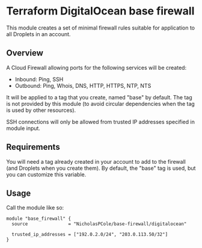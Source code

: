# Terraform DigitalOcean base firewall

This module creates a set of minimal firewall rules suitable for application to all Droplets in an account.

## Overview

A Cloud Firewall allowing ports for the following services will be created:

* Inbound: Ping, SSH
* Outbound: Ping, Whois, DNS, HTTP, HTTPS, NTP, NTS

It will be applied to a tag that you create, named "base" by default. The tag is not provided by this module (to avoid circular dependencies when the tag is used by other resources).

SSH connections will only be allowed from trusted IP addresses specified in module input.

## Requirements

You will need a tag already created in your account to add to the firewall (and Droplets when you create them). By default, the "base" tag is used, but you can customize this variable.

## Usage

Call the module like so:

```hcl
module "base_firewall" {
  source               = "NicholasPCole/base-firewall/digitalocean"
  
  trusted_ip_addresses = ["192.0.2.0/24", "203.0.113.50/32"]
}
```

